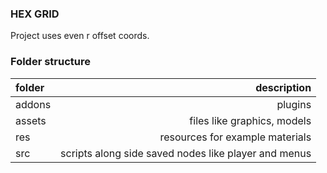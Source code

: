 ### HEX GRID 

Project uses even r offset coords.


### Folder structure

| folder |                                          description |
| :----- | ---------------------------------------------------: |
| addons |                                              plugins |
| assets |                          files like graphics, models |
| res    |                      resources for example materials |
| src    | scripts along side saved nodes like player and menus |
